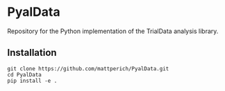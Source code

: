 # PyalData
Repository for the Python implementation of the TrialData analysis library.

## Installation
```
git clone https://github.com/mattperich/PyalData.git
cd PyalData
pip install -e .
```
